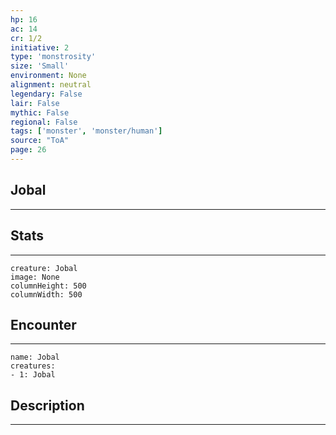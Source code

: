 ```yaml
---
hp: 16
ac: 14
cr: 1/2
initiative: 2
type: 'monstrosity'    
size: 'Small'
environment: None
alignment: neutral
legendary: False
lair: False
mythic: False
regional: False
tags: ['monster', 'monster/human']
source: "ToA"
page: 26
---
```


## Jobal
---



## Stats
---

```statblock
creature: Jobal
image: None
columnHeight: 500
columnWidth: 500
```

## Encounter
---

```encounter-table
name: Jobal
creatures:
- 1: Jobal
```

## Description
---





